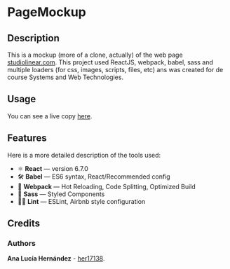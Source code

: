 # PageMockup

## Description 

This is a mockup (more of a clone, actually) of the web page [studiolinear.com](studiolinear.com). This project used ReactJS, webpack, babel, sass and multiple loaders (for css, images, scripts, files, etc) ans was created for de course Systems and Web Technologies. 

## Usage 

You can see a live copy [here](msdeus.site).

## Features

Here is a more detailed description of the tools used:

- ⚛ **React** — version 6.7.0
- 🛠 **Babel** — ES6 syntax, React/Recommended config
- 🚀 **Webpack**  — Hot Reloading, Code Splitting, Optimized Build
- 💅 **Sass** — Styled Components
- 🧹🧼  **Lint** — ESLint, Airbnb style configuration

## Credits

### Authors

**Ana Lucía Hernández** - [her17138](github.com/her17138).

